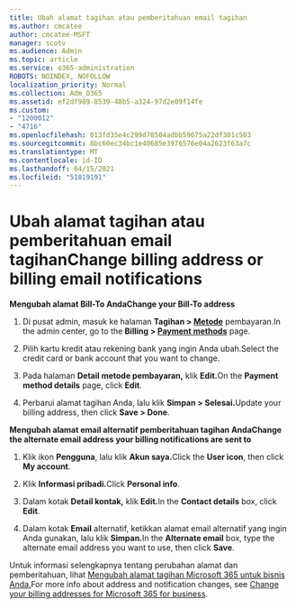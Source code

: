 ```yaml
---
title: Ubah alamat tagihan atau pemberitahuan email tagihan
ms.author: cmcatee
author: cmcatee-MSFT
manager: scotv
ms.audience: Admin
ms.topic: article
ms.service: o365-administration
ROBOTS: NOINDEX, NOFOLLOW
localization_priority: Normal
ms.collection: Adm_O365
ms.assetid: ef2df989-8539-48b5-a324-97d2e09f14fe
ms.custom:
- "1200012"
- "4716"
ms.openlocfilehash: 013fd35e4c299d78504adbb59675a22df301c503
ms.sourcegitcommit: 8bc60ec34bc1e40685e3976576e04a2623f63a7c
ms.translationtype: MT
ms.contentlocale: id-ID
ms.lasthandoff: 04/15/2021
ms.locfileid: "51819191"
---
```

# <a name="change-billing-address-or-billing-email-notifications"></a><span data-ttu-id="00fad-102">Ubah alamat tagihan atau pemberitahuan email tagihan</span><span class="sxs-lookup"><span data-stu-id="00fad-102">Change billing address or billing email notifications</span></span>

<span data-ttu-id="00fad-103">**Mengubah alamat Bill-To Anda**</span><span class="sxs-lookup"><span data-stu-id="00fad-103">**Change your Bill-To address**</span></span>

1. <span data-ttu-id="00fad-104">Di pusat admin, masuk ke halaman **Tagihan > [Metode](https://go.microsoft.com/fwlink/p/?linkid=2018806)** pembayaran.</span><span class="sxs-lookup"><span data-stu-id="00fad-104">In the admin center, go to the **Billing > [Payment methods](https://go.microsoft.com/fwlink/p/?linkid=2018806)** page.</span></span>

2. <span data-ttu-id="00fad-105">Pilih kartu kredit atau rekening bank yang ingin Anda ubah.</span><span class="sxs-lookup"><span data-stu-id="00fad-105">Select the credit card or bank account that you want to change.</span></span>

3. <span data-ttu-id="00fad-106">Pada halaman **Detail metode pembayaran,** klik **Edit.**</span><span class="sxs-lookup"><span data-stu-id="00fad-106">On the **Payment method details** page, click **Edit**.</span></span>

4. <span data-ttu-id="00fad-107">Perbarui alamat tagihan Anda, lalu klik **Simpan > Selesai.**</span><span class="sxs-lookup"><span data-stu-id="00fad-107">Update your billing address, then click **Save > Done**.</span></span>

<span data-ttu-id="00fad-108">**Mengubah alamat email alternatif pemberitahuan tagihan Anda**</span><span class="sxs-lookup"><span data-stu-id="00fad-108">**Change the alternate email address your billing notifications are sent to**</span></span> 

1. <span data-ttu-id="00fad-109">Klik ikon **Pengguna**, lalu klik **Akun saya.**</span><span class="sxs-lookup"><span data-stu-id="00fad-109">Click the **User icon**, then click **My account**.</span></span>

2. <span data-ttu-id="00fad-110">Klik **Informasi pribadi.**</span><span class="sxs-lookup"><span data-stu-id="00fad-110">Click **Personal info**.</span></span>

3. <span data-ttu-id="00fad-111">Dalam kotak **Detail kontak,** klik **Edit.**</span><span class="sxs-lookup"><span data-stu-id="00fad-111">In the **Contact details** box, click **Edit**.</span></span>

4. <span data-ttu-id="00fad-112">Dalam kotak **Email** alternatif, ketikkan alamat email alternatif yang ingin Anda gunakan, lalu klik **Simpan.**</span><span class="sxs-lookup"><span data-stu-id="00fad-112">In the **Alternate email** box, type the alternate email address you want to use, then click **Save**.</span></span>

<span data-ttu-id="00fad-113">Untuk informasi selengkapnya tentang perubahan alamat dan pemberitahuan, lihat [Mengubah alamat tagihan Microsoft 365 untuk bisnis Anda.](https://docs.microsoft.com/microsoft-365/commerce/billing-and-payments/change-your-billing-addresses?view=o365-worldwide)</span><span class="sxs-lookup"><span data-stu-id="00fad-113">For more info about address and notification changes, see [Change your billing addresses for Microsoft 365 for business](https://docs.microsoft.com/microsoft-365/commerce/billing-and-payments/change-your-billing-addresses?view=o365-worldwide).</span></span>
